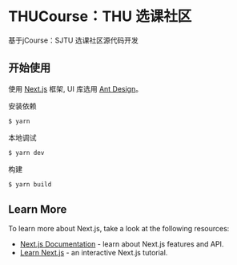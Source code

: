 # THUCourse：THU 选课社区

基于jCourse：SJTU 选课社区源代码开发

## 开始使用

使用 [Next.js](https://nextjs.org/) 框架, UI 库选用 [Ant Design](https://github.com/ant-design/ant-design/)。

安装依赖

```bash
$ yarn
```

本地调试

```bash
$ yarn dev
```

构建

```bash
$ yarn build
```

## Learn More

To learn more about Next.js, take a look at the following resources:

- [Next.js Documentation](https://nextjs.org/docs) - learn about Next.js features and API.
- [Learn Next.js](https://nextjs.org/learn) - an interactive Next.js tutorial.

